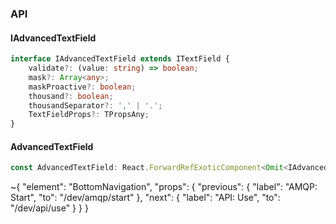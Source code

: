 

### API

#### IAdvancedTextField

```ts
interface IAdvancedTextField extends ITextField {
    validate?: (value: string) => boolean;
    mask?: Array<any>;
    maskProactive?: boolean;
    thousand?: boolean;
    thousandSeparator?: ',' | '.';
    TextFieldProps?: TPropsAny;
}
```

#### AdvancedTextField

```ts
const AdvancedTextField: React.ForwardRefExoticComponent<Omit<IAdvancedTextField, "ref"> & React.RefAttributes<unknown>>;
```


~{
  "element": "BottomNavigation",
  "props": {
    "previous": {
      "label": "AMQP: Start",
      "to": "/dev/amqp/start"
    },
    "next": {
      "label": "API: Use",
      "to": "/dev/api/use"
    }
  }
}
